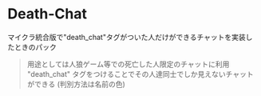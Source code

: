 # Death-Chat
マイクラ統合版で"death_chat"タグがついた人だけができるチャットを実装したときのパック
> 用途としては人狼ゲーム等での死亡した人限定のチャットに利用
> "death_chat" タグをつけることでその人達同士でしか見えないチャットができる  (判別方法は名前の色)
